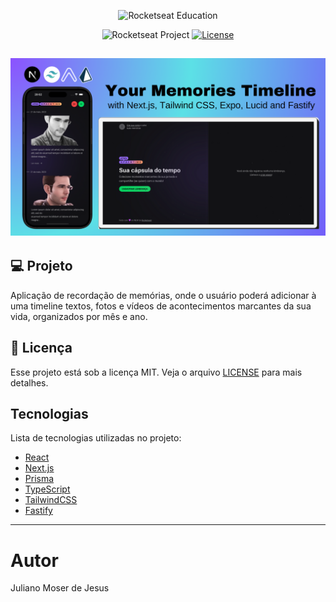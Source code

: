 <p align="center">
  <img alt="Rocketseat Education" src="https://avatars.githubusercontent.com/u/69590972?s=200&v=4" width="100px" />
</p>

<p align="center">
  <img src="https://img.shields.io/static/v1?label=Rocketseat&message=Education&color=8257e5&labelColor=202024" alt="Rocketseat Project" />
  <a href="LICENSE"><img  src="https://img.shields.io/static/v1?label=License&message=MIT&color=8257e5&labelColor=202024" alt="License"></a>
</p>

<h2 align="center">
    <img src="https://github.com/julianomoser/assets/blob/main/raw/main/spacetime/spacetime.png" alt="Bitcent" />
</h2>

## 💻 Projeto

Aplicação de recordação de memórias, onde o usuário poderá adicionar à uma timeline textos, fotos e vídeos de acontecimentos marcantes da sua vida, organizados por mês e ano.

## 📝 Licença

Esse projeto está sob a licença MIT. Veja o arquivo [LICENSE](LICENSE) para mais detalhes.

## Tecnologias

Lista de tecnologias utilizadas no projeto:

- [React](https://reactjs.org)
- [Next.js](https://nextjs.org/)
- [Prisma](https://https://www.prisma.io)
- [TypeScript](https://www.typescriptlang.org/)
- [TailwindCSS](https://tailwindcss.com/)
- [Fastify](https://www.fastify.io)

---

# Autor
Juliano Moser de Jesus
